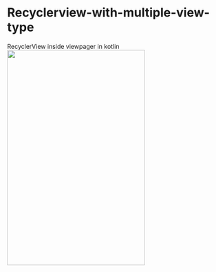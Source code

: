 # Recyclerview-with-multiple-view-type
RecyclerView inside viewpager in kotlin 
<img src = "222.png" width="320" height="500">
